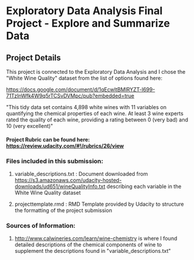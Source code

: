 # Exploratory Data Analysis Final Project - Explore and Summarize Data


## Project Details

This project is connected to the Exploratory Data Analysis and I chose the "White Wine Quality" dataset from the list of options found here: 

https://docs.google.com/document/d/1qEcwltBMlRYZT-l699-71TzInWfk4W9q5rTCSvDVMpc/pub?embedded=true

"This tidy data set contains 4,898 white wines with 11 variables on quantifying the chemical properties of each wine. At least 3 wine experts rated the quality of each wine, providing a rating between 0 (very bad) and 10 (very excellent)"

#### Project Rubric can be found here: https://review.udacity.com/#!/rubrics/26/view

### Files included in this submission:

1. variable_descriptions.txt :
	Document downloaded from https://s3.amazonaws.com/udacity-hosted-downloads/ud651/wineQualityInfo.txt describing each variable in the White Wine Quality dataset

2. projecttemplate.rmd : RMD Template provided by Udacity to structure the formatting of the project submission


### Sources of Information:
1. http://www.calwineries.com/learn/wine-chemistry is where I found detailed descriptions of the chemical components of wine to supplement the descriptions found in "variable_descriptions.txt"